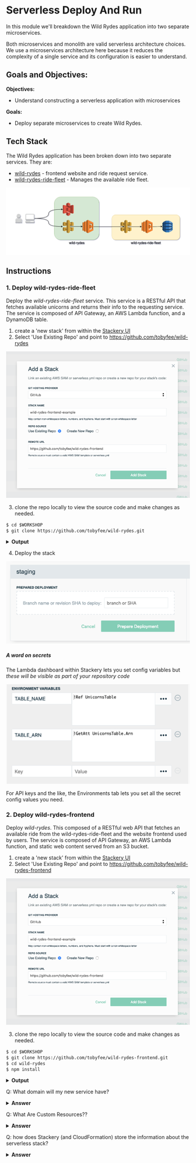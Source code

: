 # Serverless Deploy And Run

In this module we'll breakdown the Wild Rydes application into two separate microservices.

Both microservices and monolith are valid serverless architecture choices. We use a microservices architecture here because it reduces the complexity of a single service and its configuration is easier to understand.

## Goals and Objectives:

**Objectives:**

- Understand constructing a serverless application with microservices

**Goals:**

- Deploy separate microservices to create Wild Rydes.

## Tech Stack

The Wild Rydes application has been broken down into two separate services. They are:

- [wild-rydes](https://github.com/tobyfee/wild-rydes-frontend) - frontend website and ride request service.
- [wild-rydes-ride-fleet](https://github.com/tobyfee/wild-rydes) - Manages the available ride fleet.

![Wild Rydes Microservices](/images/wild-rydes-arch.png)

## Instructions

### 1. Deploy wild-rydes-ride-fleet

Deploy the _wild-rydes-ride-fleet_ service. This service is a RESTful API that fetches available unicorns and returns their info to the requesting service. The service is composed of API Gateway, an AWS Lambda function, and a DynamoDB table.

1. create a 'new stack' from within the [Stackery UI](https://app.stackery.io/)
2. Select 'Use Existing Repo' and point to https://github.com/tobyfee/wild-rydes

![Stackery Setup](/images/setup.png)

3. clone the repo locally to view the source code and make changes as needed.

```
$ cd $WORKSHOP
$ git clone https://github.com/tobyfee/wild-rydes.git

```

<details>
<summary><strong>Output</strong></summary>
<p>

```
$ cd $WORKSHOP

$ git clone https://github.com/tobyfee/wild-rydes-frontend
Cloning into 'wild-rydes-frontend'...
remote: Counting objects: 30, done.
remote: Total 30 (delta 0), reused 0 (delta 0), pack-reused 30
Unpacking objects: 100% (30/30), done.

```

</p>
</details>

4. Deploy the stack

![Prepare Deployment](/images/prepare.png)

##### A word on secrets

The Lambda dashboard within Stackery lets you set config variables but _these will be visible as part of your repository code_

![Stackery Secrets](/images/secrets.png)

For API keys and the like, the Environments tab lets you set all the secret config values you need.

### 2. Deploy wild-rydes-frontend

Deploy _wild-rydes_. This composed of a RESTful web API that fetches an available ride from the wild-rydes-ride-fleet and the website frontend used by users. The service is composed of API Gateway, an AWS Lambda function, and static web content served from an S3 bucket.

1. create a 'new stack' from within the [Stackery UI](https://app.stackery.io/)
2. Select 'Use Existing Repo' and point to https://github.com/tobyfee/wild-rydes-frontend

![Stackery Setup](/images/setup.png)

3. clone the repo locally to view the source code and make changes as needed.

```
$ cd $WORKSHOP
$ git clone https://github.com/tobyfee/wild-rydes-frontend.git
$ cd wild-rydes
$ npm install
```

<details>
<summary><strong>Output</strong></summary>
<p>

```
$ cd $WORKSHOP

$ git clone https://github.com/tobyfee/wild-rydes.git
Cloning into 'wild-rydes'...
remote: Enumerating objects: 157, done.
remote: Total 157 (delta 0), reused 0 (delta 0), pack-reused 157
Receiving objects: 100% (157/157), 9.46 MiB | 6.68 MiB/s, done.
Resolving deltas: 100% (31/31), done.

$ cd wild-rydes

$ npm install
npm notice created a lockfile as package-lock.json. You should commit this file.
added 77 packages in 6.546s

```

</p>
</details>

Q: What domain will my new service have?

<details>
<summary><strong>Answer</strong></summary>
<p>
Stackery will automatically issue a domain for API gateways you create

</p>
</details>

Q: What Are Custom Resources??

<details>
<summary><strong>Answer</strong></summary>
<p>
Custom resources are virtual CloudFormation resources that can invoke AWS Lambda functions. Inside the Lambda function you have access to the properties of the custom resource (which can include information about other resources in the same CloudFormation stack by way of [Ref](https://docs.aws.amazon.com/AWSCloudFormation/latest/UserGuide/intrinsic-function-reference-ref.html) and [Fn::GetAtt](https://docs.aws.amazon.com/AWSCloudFormation/latest/UserGuide/intrinsic-function-reference-getatt.html) functions). The function can then do anything in the world as long as it (or another resource it invokes) reports success or failure back to CloudFormation within one hour.
</p>
</details>

Q: how does Stackery (and CloudFormation) store the information about the serverless stack?

<details>
<summary><strong>Answer</strong></summary>
<p>
AWS uses the [Serverless Application Model (SAM)](https://www.stackery.io/blog/aws-sam-yaml-intro/) yaml format, an open source standard for creating a template for your stack.
</p>
</details>
